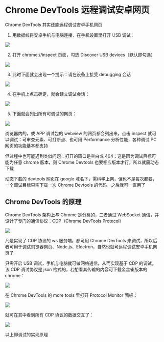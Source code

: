 # Chrome DevTools 远程调试安卓网页

Chrome DevTools 其实还能远程调试安卓手机网页

1. 用数据线将安卓手机与电脑连接，在手机设置里打开 USB 调试：

![](./assets/android.webp)

2. 打开 chrome://inspect 页面，勾选 Discover USB devices（默认即勾选）

![](./assets/android-2.webp)

3. 此时下面就会出现一个提示：请在设备上接受 debugging 会话

![](./assets/android-3.webp)

4. 在手机上点击确定，就会建立调试会话：

![](./assets/android-4.webp)

5. 下面就会列出所有可调试的网页：

![](./assets/android-5.webp)

浏览器内的，或 APP 调试包的 webview 的网页都会列出来，点击 inspect 就可以调试：可审查元素、可打断点、也可用 Performance 分析性能，各种调试 PC 网页的功能基本都支持

但过程中也可能遇到类似问题：打开的窗口是空白或 404：这是因为调试目标可能为任意 chrome 版本，则 Chrome Devtools 也要相应版本才行，所以就需动态下载

动态下载的 devtools 网页在 google 域名下，需科学上网，但也不是每次都要，一个调试目标只需下载一次 Chrome Devtools 的代码，之后就可一直用了

## Chrome DevTools 的原理

Chrome DevTools 架构上与 Chrome 是分离的，二者通过 WebSocket 通信，并设计了专门的通信协议：CDP（Chrome DevTools Protocol）

![](./assets/theory.webp)

凡是实现了 CDP 协议的 ws 服务端，都可用 Chrome DevTools 来调试，所以后者可用于调试浏览器网页、Node.js、Electron，自然也就可远程调试安卓手机网页了

只需开启 USB 调试，手机与电脑就可做网络通信，从而实现基于 CDP 的调试。该 CDP 调试协议是 json 格式的，若想看其传输的内容可下载金丝雀版本的 chrome：

![](./assets/theory-2.webp)

在 Chrome DevTools 的 more tools 里打开 Protocol Monitor 面板：

![](./assets/theory-3.webp)

就可在其中看到所有 CDP 协议的数据交互了：

![](./assets/theory-4.webp)

以上即调试的实现原理
